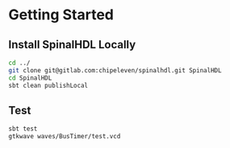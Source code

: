 # Getting Started

## Install SpinalHDL Locally


``` bash
cd ../
git clone git@gitlab.com:chipeleven/spinalhdl.git SpinalHDL
cd SpinalHDL
sbt clean publishLocal
```

## Test

``` bash
sbt test
gtkwave waves/BusTimer/test.vcd
```
